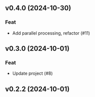 ## v0.4.0 (2024-10-30)

### Feat

- Add parallel processing, refactor (#11)

## v0.3.0 (2024-10-01)

### Feat

- Update project (#8)

## v0.2.2 (2024-10-01)
